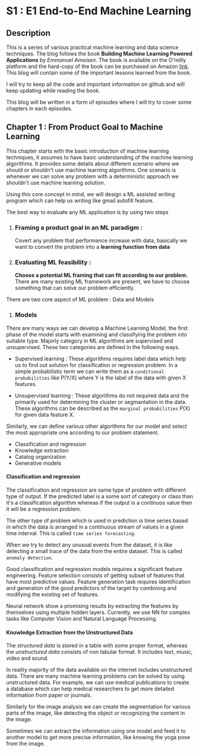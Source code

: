 # S1 : E1 End-to-End Machine Learning

## Description

This is a series of various practical machine learning and data science techniques. The blog follows the book **Building Machine Learning Powered Applications** by *Emmanuel Ameisen*. The book is available on the O'reilly platform and the hard-copy of the book can be purchased on Amazon [link](https://www.amazon.com/Building-Machine-Learning-Powered-Applications/dp/149204511X). This blog will contain some of the important lessons learned from the book.

I will try to keep all the code and important information on github and will keep updating while reading the book.

This blog will be written in a form of episodes where I will try to cover some chapters in each episodes.

## Chapter 1 : From Product Goal to Machine Learning

This chapter starts with the basic introduction of machine learning techniques, it assumes to have basic understanding of the machine learning algorithms. It provides some details about different scenario where we should or shouldn't use machine learning algorithms. One scenario is whenever we can solve any problem with a deterministic approach we shouldn't use machine learning solution.

Using this core concept in mind, we will design a ML assisted writing program which can help us writing like gmail autofill feature.

The best way to evaluate any ML application is by using two steps
1. ### Framing a product goal in an ML paradigm :
    Covert any problem that performance increase with data, basically we want to convert the problem into a **learning function from data**
2. ### Evaluating ML feasibility :
    **Choose a potential ML framing that can fit according to our problem.** There are many existing ML framework are present, we have to choose something that can solve our problem efficiently.

There are two core aspect of ML problem  : Data and Models

1. ### Models
There are many ways we can develop a Machine Learning Model, the first phase of the model starts with examining and classifying the problem into suitable type. Majorly category in ML algorithms are supervised and unsupervised. These two categories are defined in the following ways.

- Supervised learning : These algorithms requires label data which help us to find out solution for classification or regression problem. In a simple probabilistic term we can write them as a `conditional probabilities` like P(Y/X) where Y is the label of the data with given X features.

- Unsupervised learning : These algorithms do not required data and the primarily used for determining the cluster or segmantation in the data. These algorithms can be described as the `marginal probabilities` P(X) for given data feature X.

Similarly, we can define various other algorithms for our model and select the most appropriate one according to our problem statement.

- Classification and regression
- Knowledge extraction
- Catalog organization
- Generative models

#### Classification and regression

The classification and regression are same type of problem with different type of output. If the predicted label is a some sort of category or class than it's a classification algorithm whereas if the output is a continuos value then it will be a regression problem.

The other type of problem which is used in prediction is time series based in which the data is arranged in a continuous stream of values in a given time interval. This is called `time series forecasting`.

When we try to detect any unusual events from the dataset, it is like detecting a small trace of the data from the entire dataset. This is called `anomaly detection`.

Good classification and regression models requires a significant feature engineering. Feature selection consists of getting subset of features that have most predictive values. Feature generation task requires identification and generation of the good predictors of the target by combining and modifying the existing set of features.

Neural network show a promising results by extracting the features by themselves using multiple hidden layers. Currently, we use NN for complex tasks like Computer Vision and Natural Language Processing.

#### Knowledge Extraction from the Unstructured Data

The *structured data* is stored in a table  with some proper format, whereas the *unstructured data* consists of non tabular format. It includes text, music, video and sound.

In reality majority of the data available on the internet includes unstructured data. There are many machine learning problems can be solved by using unstructured data. For example, we can use medical publications to create a database which can help medical researchers to get more detailed information from paper or journals.

Similarly for the image analysis we can create the segmentation for various parts of the image, like detecting the object or recognizing the content in the image.

Sometimes we can extract the information using one model and feed it to another model to get more precise information, like knowing the yoga pose from the image.